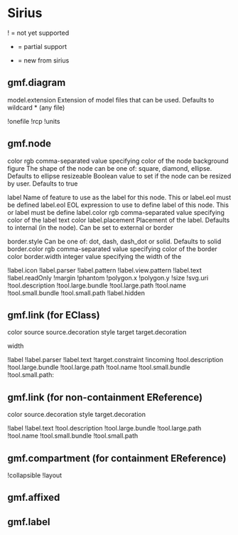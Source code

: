Sirius
======
! = not yet supported
* = partial support
+ = new from sirius

gmf.diagram
-----------
model.extension
    Extension of model files that can be used. Defaults to wildcard * (any file)
    
!onefile
!rcp
!units

gmf.node
--------
color
    rgb comma-separated value specifying color of the node background
figure
    The shape of the node can be one of: square, diamond, ellipse. Defaults to ellipse
resizeable
    Boolean value to set if the node can be resized by user. Defaults to true

label
    Name of feature to use as the label for this node. This or label.eol must be defined
label.eol
    EOL expression to use to define label of this node. This or label must be define
label.color
    rgb comma-separated value specifying color of the label text color
label.placement 
    Placement of the label. Defaults to internal (in the node). Can be set to external or border

border.style
    Can be one of: dot, dash, dash_dot or solid. Defaults to solid
border.color
    rgb comma-separated value specifying color of the border color
border.width
    integer value specifying the width of the

!label.icon
!label.parser
!label.pattern
!label.view.pattern
!label.text
!label.readOnly
!margin
!phantom
!polygon.x
!polygon.y
!size
!svg.uri
!tool.description
!tool.large.bundle
!tool.large.path
!tool.name
!tool.small.bundle
!tool.small.path
!label.hidden

gmf.link (for EClass)
---------------------
color
source
source.decoration
style
target
target.decoration

width

!label
!label.parser
!label.text
!target.constraint
!incoming
!tool.description
!tool.large.bundle
!tool.large.path
!tool.name
!tool.small.bundle
!tool.small.path:

gmf.link (for non-containment EReference)
-----------------------------------------
color
source.decoration
style
target.decoration

!label
!label.text
!tool.description
!tool.large.bundle
!tool.large.path
!tool.name
!tool.small.bundle
!tool.small.path

gmf.compartment (for containment EReference)
--------------------------------------------
!collapsible
!layout

gmf.affixed
-----------

gmf.label
---------